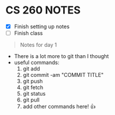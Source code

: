 # **CS 260 NOTES**

- [x] Finish setting up notes
- [ ] Finish class

> Notes for day 1
- There is a lot more to git than I thought
- useful commands:
    1. git add
    2. git commit -am "COMMIT TITLE"
    3. git push
    4. git fetch
    5. git status
    6. git pull
    7. add other commands here! :+1:
